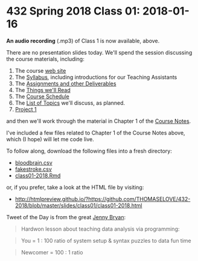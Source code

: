 # 432 Spring 2018 Class 01: 2018-01-16

**An audio recording** (.mp3) of Class 1 is now available, above.

There are no presentation slides today. We'll spend the session discussing the course materials, including:

1. The course [web site](https://github.com/THOMASELOVE/432-2018)
2. The [Syllabus](https://thomaselove.github.io/432-syllabus/), including introductions for our Teaching Assistants
3. The [Assignments and other Deliverables](https://github.com/THOMASELOVE/432-2018/tree/master/assignments)
4. The [Things we'll Read](https://github.com/THOMASELOVE/432-2018/tree/master/texts)
5. The [Course Schedule](https://github.com/THOMASELOVE/432-2018/blob/master/SCHEDULE.md)
6. The [List of Topics](https://github.com/THOMASELOVE/432-2018/blob/master/TOPICS.md) we'll discuss, as planned.
7. [Project 1](https://github.com/THOMASELOVE/432-2018/tree/master/projects/project1)

and then we'll work through the material in Chapter 1 of the [Course Notes](https://thomaselove.github.io/432-notes/).

I've included a few files related to Chapter 1 of the Course Notes above, which (I hope) will let me code live.

To follow along, download the following files into a fresh directory:

- [bloodbrain.csv](https://raw.githubusercontent.com/THOMASELOVE/432-2018/master/slides/class01/bloodbrain.csv)
- [fakestroke.csv](https://raw.githubusercontent.com/THOMASELOVE/432-2018/master/slides/class01/fakestroke.csv)
- [class01-2018.Rmd](https://raw.githubusercontent.com/THOMASELOVE/432-2018/master/slides/class01/class01-2018.Rmd)

or, if you prefer, take a look at the HTML file by visiting:

- http://htmlpreview.github.io/?https://github.com/THOMASELOVE/432-2018/blob/master/slides/class01/class01-2018.html

Tweet of the Day is from the great [Jenny Bryan](https://twitter.com/jennybryan/status/953051131822796800?refsrc=email&s=11&ref_src=twcamp%5Eshare%7Ctwsrc%5Eios%7Ctwgr%5Eemail):

> Hardwon lesson about teaching data analysis via programming:

> You = 1 : 100 ratio of system setup & syntax puzzles to data fun time

> Newcomer = 100 : 1 ratio
